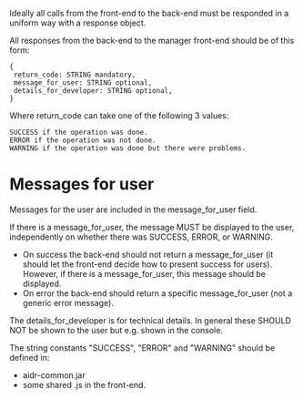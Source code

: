 Ideally all calls from the front-end to the back-end must be responded in a uniform way with a response object.

All responses from the back-end to the manager front-end should be of this form:

    { 
     return_code: STRING mandatory,
     message_for_user: STRING optional,
     details_for_developer: STRING optional,
    }

Where return_code can take one of the following 3 values:

    SUCCESS if the operation was done.
    ERROR if the operation was not done.
    WARNING if the operation was done but there were problems.

# Messages for user

Messages for the user are included in the message_for_user field.

If there is a message_for_user, the message MUST be displayed to the user, independently on whether there was SUCCESS, ERROR, or WARNING. 


- On success the back-end should not return a message_for_user (it should let the front-end decide how to present success for users). However, if there is a message_for_user, this message should be displayed.
- On error the back-end should return a specific message_for_user (not a generic error message).

The details_for_developer is for technical details. In general these SHOULD NOT be shown to the user but e.g. shown in the console.

The string constants "SUCCESS", "ERROR" and "WARNING" should be defined in:

- aidr-common.jar
- some shared .js in the front-end.
